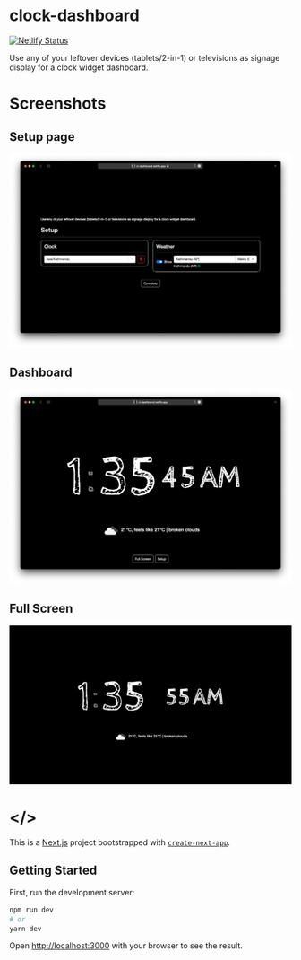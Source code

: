 # clock-dashboard

[![Netlify Status](https://api.netlify.com/api/v1/badges/4c202be7-3bdd-424b-8144-b9e78b5c90ca/deploy-status)](https://app.netlify.com/sites/cl-dashboard/deploys)

Use any of your leftover devices (tablets/2-in-1) or televisions as signage display for a clock widget dashboard.

# Screenshots

## Setup page
![1](/styles/assets/screenshots/1.png)

## Dashboard
![2](/styles/assets/screenshots/2.png)

## Full Screen
![3](/styles/assets/screenshots/3.png)


# </>

This is a [Next.js](https://nextjs.org/) project bootstrapped with [`create-next-app`](https://github.com/vercel/next.js/tree/canary/packages/create-next-app).

## Getting Started

First, run the development server:

```bash
npm run dev
# or
yarn dev
```

Open [http://localhost:3000](http://localhost:3000) with your browser to see the result.

